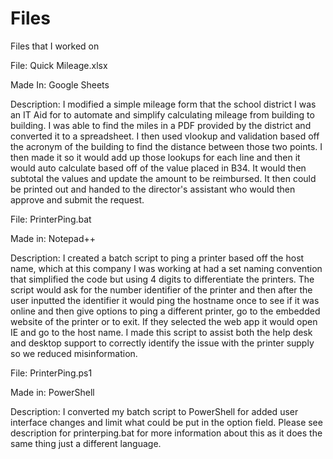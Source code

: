 # Files
Files that I worked on

File: Quick Mileage.xlsx

Made In: Google Sheets

Description: I modified a simple mileage form that the school district I was an IT Aid for to automate and simplify calculating mileage from building to building. 
I was able to find the miles in a PDF provided by the district and converted it to a spreadsheet. I then used vlookup and validation based off the acronym of the building to find the distance between those two points.
I then made it so it would add up those lookups for each line and then it would auto calculate based off of the value placed in B34.
It would then subtotal the values and update the amount to be reimbursed. It then could be printed out and handed to the director's assistant who would then approve and submit the request.

File: PrinterPing.bat

Made in: Notepad++

Description: I created a batch script to ping a printer based off the host name, which at this company I was working at had a set naming convention that simplified the code but using 4 digits to differentiate the printers.
The script would ask for the number identifier of the printer and then after the user inputted the identifier it would ping the hostname once to see if it was online and then give options to ping a different printer, go to the embedded website of the printer or to exit.
If they selected the web app it would open IE and go to the host name.
I made this script to assist both the help desk and desktop support to correctly identify the issue with the printer supply so we reduced misinformation.

File: PrinterPing.ps1

Made in: PowerShell

Description: I converted my batch script to PowerShell for added user interface changes and limit what could be put in the option field.
Please see description for printerping.bat for more information about this as it does the same thing just a different language.
